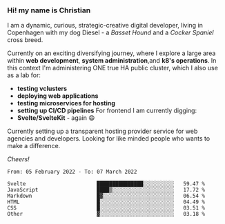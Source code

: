 ### Hi! my name is Christian
I am a dynamic, curious, strategic-creative digital developer, living in Copenhagen with my dog Diesel - a _Basset Hound_ and a _Cocker Spaniel_ cross breed. 

Currently on an exciting diversifying journey, where I explore a large area within **web development**, **system administration**,and **k8's operations**. In this context I'm administering ONE true HA public cluster, which I also use as a lab for:
- **testing vclusters**
- **deploying web applications**
- **testing microservices for hosting**
- **setting up CI/CD pipelines**
For frontend I am currently digging:
- **Svelte/SvelteKit**  - again 😄

Currently setting up a transparent hosting provider service for web agencies and developers.
Looking for like minded people who wants to make a difference.

*Cheers!*

<!--START_SECTION:waka-->

```text
From: 05 February 2022 - To: 07 March 2022

Svelte                       ███████████████░░░░░░░░░░   59.47 %
JavaScript                   ████▒░░░░░░░░░░░░░░░░░░░░   17.72 %
Markdown                     █▓░░░░░░░░░░░░░░░░░░░░░░░   06.54 %
HTML                         █░░░░░░░░░░░░░░░░░░░░░░░░   04.49 %
CSS                          █░░░░░░░░░░░░░░░░░░░░░░░░   03.51 %
Other                        ▓░░░░░░░░░░░░░░░░░░░░░░░░   03.18 %
```

<!--END_SECTION:waka-->

<!--
**Christian-Rau/Christian-Rau** is a ✨ _special_ ✨ repository because its `README.md` (this file) appears on your GitHub profile.

Here are some ideas to get you started:

- 🔭 I’m currently working on ...
- 🌱 I’m currently learning ...
- 👯 I’m looking to collaborate on ...
- 🤔 I’m looking for help with ...
- 💬 Ask me about ...
- 📫 How to reach me: ...
- 😄 Pronouns: ...
- ⚡ Fun fact: ...
-->
